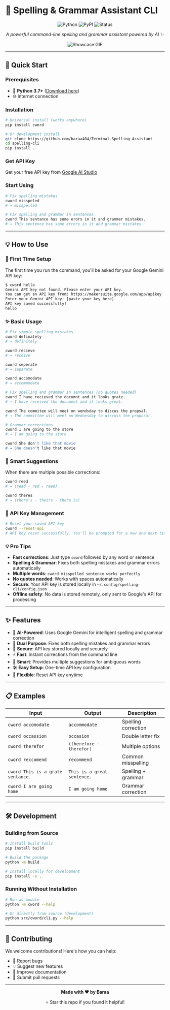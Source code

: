# 📝 Spelling & Grammar Assistant CLI

<div align="center">

![Python](https://img.shields.io/badge/python-3.7+-blue.svg)
![PyPI](https://img.shields.io/badge/PyPI-cword-blue.svg)
![Status](https://img.shields.io/badge/status-active-success.svg)

*A powerful command-line spelling and grammar assistant powered by AI* ✨

![Showcase GIF](https://github.com/baraa404/Terminal-Spelling-Assistant/blob/main/representation.gif)

</div>

---

## 🚀 Quick Start

### Prerequisites
- 🐍 **Python 3.7+** ([Download here](https://python.org/downloads/))
- 🌐 Internet connection

### Installation
```bash
# Universal install (works anywhere)
pip install cword

# Or development install
git clone https://github.com/baraa404/Terminal-Spelling-Assistant
cd spelling-cli
pip install .
```

### Get API Key
Get your free API key from [Google AI Studio](https://makersuite.google.com/app/apikey)

### Start Using
```bash
# Fix spelling mistakes
cword misspeled
# → misspelled

# Fix spelling and grammar in sentences
cword This sentance has some erors in it and grammer mistakes.
# → This sentence has some errors in it and grammar mistakes.
```

---

## 💡 How to Use

### 🔧 First Time Setup
The first time you run the command, you'll be asked for your Google Gemini API key:

```bash
$ cword hello
Gemini API key not found. Please enter your API key.
You can get an API key from: https://makersuite.google.com/app/apikey
Enter your Gemini API key: [paste your key here]
API key saved successfully!
hello
```

### ✨ Basic Usage
```bash
# Fix simple spelling mistakes
cword definately
# → definitely

cword recieve  
# → receive

cword seperate
# → separate

cword accomodate
# → accommodate

# Fix spelling and grammar in sentences (no quotes needed)
cword I have recieved the documnt and it looks grate.
# → I have received the document and it looks great.

cword The commitee will meet on wendsday to discus the propsal.
# → The committee will meet on Wednesday to discuss the proposal.

# Grammar corrections
cword I are going to the store
# → I am going to the store

cword She don't like that movie
# → She doesn't like that movie
```

### 🎯 Smart Suggestions
When there are multiple possible corrections:
```bash
cword reed
# → (read - red - reed)

cword theres
# → (there's - theirs - there is)
```

### 🔄 API Key Management
```bash
# Reset your saved API key
cword --reset-api
# API key reset successfully. You'll be prompted for a new one next time.
```

### 💡 Pro Tips
- **Fast corrections**: Just type `cword` followed by any word or sentence
- **Spelling & Grammar**: Fixes both spelling mistakes and grammar errors automatically
- **Multiple words**: `cword misspelled sentence works perfectly` 
- **No quotes needed**: Works with spaces automatically
- **Secure**: Your API key is stored locally in `~/.config/spelling-cli/config.json`
- **Offline safety**: No data is stored remotely, only sent to Google's API for processing

---

## ✨ Features

- 🤖 **AI-Powered**: Uses Google Gemini for intelligent spelling and grammar correction
- 📝 **Dual Purpose**: Fixes both spelling mistakes and grammar errors
- 🔐 **Secure**: API key stored locally and securely
- ⚡ **Fast**: Instant corrections from the command line
- 🎯 **Smart**: Provides multiple suggestions for ambiguous words
- 🛠️ **Easy Setup**: One-time API key configuration
- 🔄 **Flexible**: Reset API key anytime

---

## 📋 Examples

| Input | Output | Description |
|-------|--------|-------------|
| `cword accomodate` | `accommodate` | Spelling correction |
| `cword occassion` | `occasion` | Double letter fix |
| `cword therefor` | `(therefore - therefor)` | Multiple options |
| `cword reccomend` | `recommend` | Common misspelling |
| `cword This is a grate sentance.` | `This is a great sentence.` | Spelling + grammar |
| `cword I are going home` | `I am going home` | Grammar correction |

---

## 🛠️ Development

### Building from Source

```bash
# Install build tools
pip install build

# Build the package
python -m build

# Install locally for development
pip install -e .
```

### Running Without Installation

```bash
# Run as module
python -m cword --help

# Or directly from source (development)
python src/cword/cli.py --help
```

---

## 🤝 Contributing

We welcome contributions! Here's how you can help:

- 🐛 Report bugs
- 💡 Suggest new features
- 📝 Improve documentation  
- 🔧 Submit pull requests

---

<div align="center">

**Made with ❤️ by Baraa**

⭐ Star this repo if you found it helpful!

</div>
